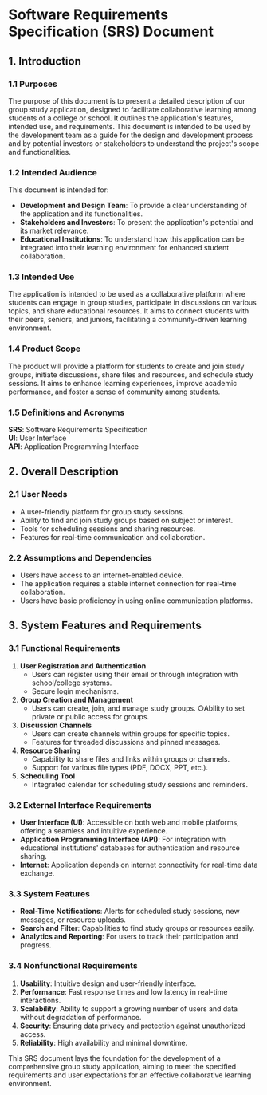# Software Requirements Specification (SRS) Document

## 1. Introduction

### 1.1 Purposes

The purpose of this document is to present a detailed description of our group study application, designed to facilitate collaborative learning among students of a college or school. It outlines the application's features, intended use, and requirements. This document is intended to be used by the development team as a guide for the design and development process and by potential investors or stakeholders to understand the project's scope and functionalities.

### 1.2 Intended Audience

This document is intended for:
- **Development and Design Team**: To provide a clear understanding of the application and its functionalities.
- **Stakeholders and Investors**: To present the application's potential and its market relevance.
- **Educational Institutions**: To understand how this application can be integrated into their learning environment for enhanced student collaboration.

### 1.3 Intended Use

The application is intended to be used as a collaborative platform where students can engage in group studies, participate in discussions on various topics, and share educational resources. It aims to connect students with their peers, seniors, and juniors, facilitating a community-driven learning environment.

### 1.4 Product Scope

The product will provide a platform for students to create and join study groups, initiate discussions, share files and resources, and schedule study sessions. It aims to enhance learning experiences, improve academic performance, and foster a sense of community among students.

### 1.5 Definitions and Acronyms

**SRS**: Software Requirements Specification  
**UI**: User Interface  
**API**: Application Programming Interface  

## 2. Overall Description

### 2.1 User Needs

- A user-friendly platform for group study sessions.
- Ability to find and join study groups based on subject or interest.
- Tools for scheduling sessions and sharing resources.
- Features for real-time communication and collaboration.
  
### 2.2 Assumptions and Dependencies

- Users have access to an internet-enabled device.
- The application requires a stable internet connection for real-time collaboration.
- Users have basic proficiency in using online communication platforms.

## 3. System Features and Requirements

### 3.1 Functional Requirements

1. **User Registration and Authentication**
   - Users can register using their email or through integration with school/college systems.
   - Secure login mechanisms.
2. **Group Creation and Management**
   - Users can create, join, and manage study groups.
○Ability to set private or public access for groups.
3. **Discussion Channels**
   - Users can create channels within groups for specific topics.
   - Features for threaded discussions and pinned messages.
4. **Resource Sharing**
   - Capability to share files and links within groups or channels.
   - Support for various file types (PDF, DOCX, PPT, etc.).
5. **Scheduling Tool**
   - Integrated calendar for scheduling study sessions and reminders.


### 3.2 External Interface Requirements

- **User Interface (UI)**: Accessible on both web and mobile platforms, offering a seamless and intuitive experience.
- **Application Programming Interface (API)**: For integration with educational institutions' databases for authentication and resource sharing.
- **Internet**: Application depends on internet connectivity for real-time data exchange.

### 3.3 System Features

- **Real-Time Notifications**: Alerts for scheduled study sessions, new messages, or resource uploads.
- **Search and Filter**: Capabilities to find study groups or resources easily.
- **Analytics and Reporting**: For users to track their participation and progress.


### 3.4 Nonfunctional Requirements

1. **Usability**: Intuitive design and user-friendly interface.
2. **Performance**: Fast response times and low latency in real-time interactions.
3. **Scalability**: Ability to support a growing number of users and data without degradation of performance.
4. **Security**: Ensuring data privacy and protection against unauthorized access.
5. **Reliability**: High availability and minimal downtime.

This SRS document lays the foundation for the development of a comprehensive group study application, aiming to meet the specified requirements and user expectations for an effective collaborative learning environment.

